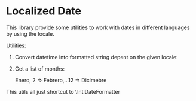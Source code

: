 Localized Date
==============

This library provide some utilities to work with dates in different languages by using the locale.

Utilities:

1. Convert datetime into formatted string depent on the given locale:

    <?php
    echo Pcabreus\Utils\DateTime\LocalizedDate::getLocaleFormatDate(new \DateTime('now'), 'es'); // e.g. 17 de Junio de 1988
    echo Pcabreus\Utils\DateTime\LocalizedDate::getLocaleFormatMountAndYear(new \DateTime('now'), 'es') // e.g. Junio de 1988

2. Get a list of months:
    
    <?php
    $months =  Pcabreus\Utils\DateTime\LocalizedDate::getMonthsLocalized('es'); // [1 => Enero, 2 => Febrero,...12 => Dicimebre
 
This utils all just shortcut to \IntlDateFormatter